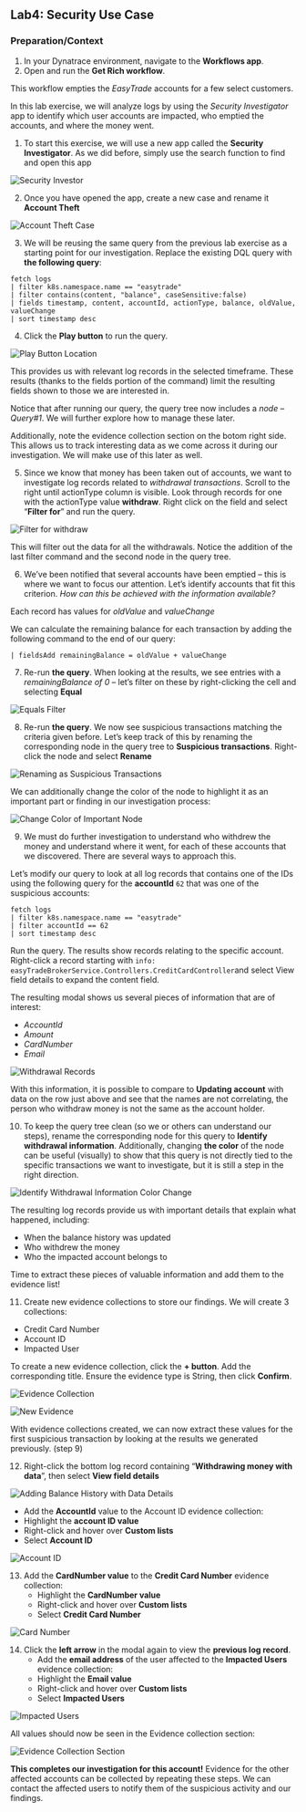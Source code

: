 ## Lab4: Security Use Case
 
### Preparation/Context 
 
1.	In your Dynatrace environment, navigate to the **Workflows app**. 
2.	Open and run the **Get Rich workflow**. 
 
This workflow empties the *EasyTrade* accounts for a few select customers.   

In this lab exercise, we will analyze logs by using the *Security Investigator* app to identify which user accounts are impacted, who emptied the accounts, and where the money went. 

1.	To start this exercise, we will use a new app called the **Security Investigator**. As we did before, simply use the search function to find and open this app  

![Security Investor](../../assets/images/SecurityInvestigator.png)

2.	Once you have opened the app, create a new case and rename it **Account Theft**  

![Account Theft Case](../../assets/images/AccountTheftCase.png)

3.	We will be reusing the same query from the previous lab exercise as a starting point for our investigation. Replace the existing DQL query with **the following query**: 

```DQL
fetch logs 
| filter k8s.namespace.name == "easytrade" 
| filter contains(content, "balance", caseSensitive:false) 
| fields timestamp, content, accountId, actionType, balance, oldValue, valueChange 
| sort timestamp desc
```

4.	Click the **Play button** to run the query. 
  
![Play Button Location](../../assets/images/PlayButton.png)

This provides us with relevant log records in the selected timeframe. These results (thanks to the fields portion of the command) limit the resulting fields shown to those we are interested in. 
 
Notice that after running our query, the query tree now includes a *node – Query#1*. We will further explore how to manage these later. 

Additionally, note the evidence collection section on the botom right side. This allows us to track interesting data as we come across it during our investigation. We will make use of this later as well. 

5.	Since we know that money has been taken out of accounts, we want to investigate log records related to *withdrawal transactions*. Scroll to the right until actionType column is visible. Look through records for one with the actionType value **withdraw**. Right click on the field and select “**Filter for**” and run the query.
 
![Filter for withdraw](../../assets/images/FilterForWithdraw.png)

This will filter out the data for all the withdrawals. Notice the addition of the last filter command and the second node in the query tree. 

6.	We’ve been notified that several accounts have been emptied – this is where we want to focus our attention. Let’s identify accounts that fit this criterion. *How can this be achieved with the information available?*

Each record has values for *oldValue* and *valueChange* 

We can calculate the remaining balance for each transaction by adding the following command to the end of our query: 

```DQL
| fieldsAdd remainingBalance = oldValue + valueChange 
```

7.	Re-run **the query**. When looking at the results, we see entries with a *remainingBalance of 0* – let’s filter on these by right-clicking the cell and selecting **Equal** 

![Equals Filter](../../assets/images/Equal0.png)

8.	Re-run **the query**. We now see suspicious transactions matching the criteria given before. Let’s keep track of this by renaming the corresponding node in the query tree to **Suspicious transactions**. Right-click the node and select **Rename** 
 
![Renaming as Suspicious Transactions](../../assets/images/RenameSuspicousTransaction.png)

We can additionally change the color of the node to highlight it as an important part or finding in our investigation process: 

![Change Color of Important Node](../../assets/images/ChangeColorNode.png)

9.	We must do further investigation to understand who withdrew the money and understand where it went, for each of these accounts that we discovered. There are several ways to approach this.  
 
Let’s modify our query to look at all log records that contains one of the IDs using the following query for the **accountId** `62` that was one of the suspicious accounts:  

```DQL
fetch logs  
| filter k8s.namespace.name == "easytrade"  
| filter accountId == 62 
| sort timestamp desc  
```


Run the query. The results show records relating to the specific account. Right-click a record starting with `info: easyTradeBrokerService.Controllers.CreditCardController`and select View field details to expand the content field.  
 

The resulting modal shows us several pieces of information that are of interest: 
- *AccountId*
- *Amount*
- *CardNumber* 
- *Email*

![Withdrawal Records](../../assets/images/WithdrawalRecords.png)

With this information, it is possible to compare to **Updating account** with data on the row just above and see that the names are not correlating, the person who withdraw money is not the same as the account holder. 

10.	To keep the query tree clean (so we or others can understand our steps), rename the corresponding node for this query to **Identify withdrawal information**. Additionally, changing **the color** of the node can be useful (visually) to show that this query is not directly tied to the specific transactions we want to investigate, but it is still a step in the right direction.
 
![Identify Withdrawal Information Color Change](../../assets/images/ChangeColorIdentifyWithdrawalInformation.png)

The resulting log records provide us with important details that explain what happened, including:  

- When the balance history was updated  
- Who withdrew the money  
- Who the impacted account belongs to  

Time to extract these pieces of valuable information and add them to the evidence list!   

11.	Create new evidence collections to store our findings. We will create 3 collections:  

- Credit Card Number  
- Account ID  
- Impacted User   

To create a new evidence collection, click the **+ button**. Add the corresponding title. Ensure the evidence type is String, then click **Confirm**. 

![Evidence Collection](../../assets/images/EvidenceCollection.png)

![New Evidence](../../assets/images/NewEvidence.png)

With evidence collections created, we can now extract these values for the first suspicious transaction by looking at the results we generated previously. (step 9) 

12.	Right-click the bottom log record containing “**Withdrawing money with data**”, then select **View field details** 
  
![Adding Balance History with Data Details](../../assets/images/withdrawingmoneywithdata.png)

- Add the **AccountId** value to the Account ID evidence collection: 
- Highlight the **account ID value**
- Right-click and hover over **Custom lists** 
- Select **Account ID** 
 
![Account ID](../../assets/images/AccountID.png)

13.	Add the **CardNumber value** to the **Credit Card Number** evidence collection: 
    - Highlight the **CardNumber value** 
    - Right-click and hover over **Custom lists** 
    - Select **Credit Card Number** 

![Card Number](../../assets/images/CardNumber.png)
  
14.	Click the **left arrow** in the modal again to view the **previous log record**. 
    - Add the **email address** of the user affected to the **Impacted Users** evidence collection: 
    - Highlight the **Email value** 
    - Right-click and hover over **Custom lists** 
    - Select **Impacted Users** 

![Impacted Users](../../assets/images/ImpactedUsers.png)
  
All values should now be seen in the Evidence collection section: 

![Evidence Collection Section](../../assets/images/EvidenceCollectionSection.png)
 
 
**This completes our investigation for this account!** Evidence for the other affected accounts can be collected by repeating these steps. We can contact the affected users to notify them of the suspicious activity and our findings. 